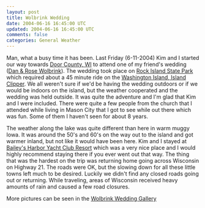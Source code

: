 ```yaml
---           
layout: post
title: Wolbrink Wedding
date: 2004-06-16 16:45:00 UTC
updated: 2004-06-16 16:45:00 UTC
comments: false
categories: General Weather
---
```

Man, what a busy time it has been. Last Friday (6-11-2004) Kim and I started our way towards [Door County, WI](http://snipurl.com/74tr) to attend one of my friend's wedding ([Dan & Rose Wolbrink](http://www.flickr.com/photos/kevinminnis/164159723/in/set-72157594161383062/)). The wedding took place on [Rock Island State Park](http://snipurl.com/74tv) which required about a 45 minute ride on the [Washington Island, Island Clipper](http://www.flickr.com/photos/kevinminnis/164157242/in/set-72157594161383062/). We all weren't sure if we'd be having the wedding outdoors or if we would be indoors on the island, but the weather cooperated and the wedding was held outside. It was quite the adventure and I'm glad that Kim and I were included. There were quite a few people from the church that I attended while living in Mason City that I got to see while out there which was fun. Some of them I haven't seen for about 8 years.

The weather along the lake was quite different than here in warm muggy Iowa. It was around the 50's and 60's on the way out to the island and got warmer inland, but not like it would have been here. Kim and I stayed at [Bailey's Harbor Yacht Club Resort](http://www.bhyc.com/) which was a very nice place and I would highly recommend staying there if you ever went out that way. The thing that was the hardest on the trip was returning home going across Wisconsin on Highway 21. The roads were OK, but the slowing down for all these little towns left much to be desired. Luckily we didn't find any closed roads going out or returning. While traveling, areas of Wisconsin received heavy amounts of rain and caused a few road closures.

More pictures can be seen in the [Wolbrink Wedding Gallery](http://www.flickr.com/photos/kevinminnis/sets/72157594161383062/)
